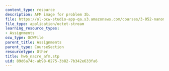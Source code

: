 ```yaml
---
content_type: resource
description: AFM image for problem 3b.
file: https://ol-ocw-studio-app-qa.s3.amazonaws.com/courses/3-052-nanomechanics-of-materials-and-biomaterials-spring-2007/89d6a74cab9802753b827b342e633fa6_hw6_nacre_afm.stp
file_type: application/octet-stream
learning_resource_types:
- Assignments
ocw_type: OCWFile
parent_title: Assignments
parent_type: CourseSection
resourcetype: Other
title: hw6_nacre_afm.stp
uid: 89d6a74c-ab98-0275-3b82-7b342e633fa6
---
```

